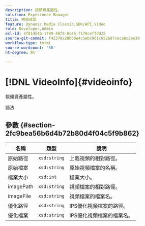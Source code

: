 ```yaml
---
description: 視頻資產屬性。
solution: Experience Manager
title: 視頻資訊
feature: Dynamic Media Classic,SDK/API,Video
role: Developer,Admin
exl-id: 4f01d54b-1799-40f8-8c46-f170ceffdd25
source-git-commit: f42378a20b58e4c5ebc961c6526d7cecabc2ae38
workflow-type: tm+mt
source-wordcount: '60'
ht-degree: 8%

---
```


# [!DNL VideoInfo]{#videoinfo}

視頻資產屬性。

語法

## 參數 {#section-2fc9bea56b6d4b72b80d4f04c5f9b862}

| 名稱 | 類型 | 說明 |
|---|---|---|
| 原始路徑 | `xsd:string` | 上載視頻的相對路徑。 |
| 原始檔案 | `xsd:string` | 原始視頻檔案的名稱。 |
| 檔案大小 | `xsd:int` | 檔案大小。 |
| imagePath | `xsd:string` | 視頻檔案的相對路徑。 |
| imageFile | `xsd:string` | 視頻檔案的檔案名。 |
| 優化路徑 | `xsd:string` | IPS優化視頻檔案的路徑。 |
| 優化檔案 | `xsd:string` | IPS優化視頻檔案的檔案名。 |
